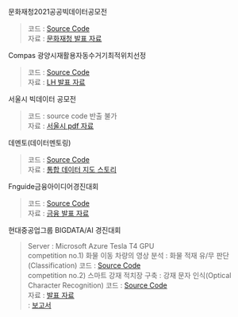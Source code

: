 
문화재청2021공공빅데이터공모전<br>

> 코드 : [Source Code](https://github.com/Taein2/ContestExhibit/blob/master/%EB%AC%B8%ED%99%94%EC%9E%AC%EC%B2%AD2021%EA%B3%B5%EA%B3%B5%EB%B9%85%EB%8D%B0%EC%9D%B4%ED%84%B0%EA%B3%B5%EB%AA%A8%EC%A0%84/%EB%AC%B8%ED%99%94%EC%9E%AC.ipynb)<br>
> 자료 : [문화재청 발표 자료](https://github.com/Taein2/ContestExhibit/blob/master/%EB%AC%B8%ED%99%94%EC%9E%AC%EC%B2%AD2021%EA%B3%B5%EA%B3%B5%EB%B9%85%EB%8D%B0%EC%9D%B4%ED%84%B0%EA%B3%B5%EB%AA%A8%EC%A0%84/CDA%EB%B0%9C%ED%91%9C%EC%9E%90%EB%A3%8C.pdf)

Compas 광양시재활용자동수거기최적위치선정<br>

> 코드 : [Source Code](https://github.com/Taein2/ContestExhibit/blob/master/compas%EA%B4%91%EC%96%91%EC%8B%9C%EC%9E%AC%ED%99%9C%EC%9A%A9%EC%9E%90%EB%8F%99%EC%88%98%EA%B1%B0%EA%B8%B0%EC%B5%9C%EC%A0%81%EC%9C%84%EC%B9%98%EC%84%A0%EC%A0%95/%EC%A7%81%EC%9E%A5%EC%9D%B8%EC%9D%98%EA%BF%88%EC%9D%80%ED%87%B4%EC%82%AC%EC%B5%9C%EC%A2%85.ipynb)<br>
> 자료 : [LH 발표 자료](https://github.com/Taein2/ContestExhibit/blob/master/compas%EA%B4%91%EC%96%91%EC%8B%9C%EC%9E%AC%ED%99%9C%EC%9A%A9%EC%9E%90%EB%8F%99%EC%88%98%EA%B1%B0%EA%B8%B0%EC%B5%9C%EC%A0%81%EC%9C%84%EC%B9%98%EC%84%A0%EC%A0%95/%EC%A7%81%EC%9E%A5%EC%9D%B8%EC%9D%98%EA%BF%88%EC%9D%80%ED%87%B4%EC%82%AC.pdf)

서울시 빅데이터 공모전<br>

> 코드 : source code 반출 불가<br>
> 자료 : [서울시 pdf 자료](https://github.com/Taein2/ContestExhibit/blob/master/%EC%84%9C%EC%9A%B8%EC%8B%9C%20%EB%B9%85%EB%8D%B0%EC%9D%B4%ED%84%B0%20%EA%B3%B5%EB%AA%A8%EC%A0%84/%EB%8D%B0%EC%9D%B4%ED%84%B0%EC%9E%91%EA%B3%A1%EA%B0%80.pdf)

데멘토(데이터멘토링)<br>

> 코드 : [Source Code](https://github.com/Taein2/ContestExhibit/blob/master/%EB%8D%B0%EB%A9%98%ED%86%A0(%EB%8D%B0%EC%9D%B4%ED%84%B0%EB%A9%98%ED%86%A0%EB%A7%81)/%EB%8D%B0%EB%A9%98%ED%86%A0%EC%A0%95%EB%A6%AC%EB%B3%B8.ipynb)<br>
> 자료 : [통합 데이터 지도 스토리](https://www.bigdata-map.kr/datastory/new/story_31)

Fnguide금융아이디어경진대회<br>

> 코드 : [Source Code](https://github.com/Taein2/ContestExhibit/blob/master/Fnguide%EA%B8%88%EC%9C%B5%EC%95%84%EC%9D%B4%EB%94%94%EC%96%B4%EA%B2%BD%EC%A7%84%EB%8C%80%ED%9A%8C/%EA%B8%88%EC%9C%B5%EC%95%84%EC%9D%B4%EB%94%94%EC%96%B4%EA%B2%BD%EC%A7%84%EB%8C%80%ED%9A%8C%EC%BD%94%EB%93%9C-%EA%B9%80%ED%83%9C%EC%9D%B8%2C%EA%B9%80%EB%8B%A4%EC%8A%AC%2C%EA%B9%80%EC%A0%95%EC%95%88.ipynb)<br>
> 자료 : [금융 발표 자료](https://github.com/Taein2/ContestExhibit/blob/master/Fnguide%EA%B8%88%EC%9C%B5%EC%95%84%EC%9D%B4%EB%94%94%EC%96%B4%EA%B2%BD%EC%A7%84%EB%8C%80%ED%9A%8C/%EA%B8%88%EC%9C%B5%EC%95%84%EC%9D%B4%EB%94%94%EC%96%B4%20%EA%B3%B5%EB%AA%A8%EC%A0%84%20%EB%B0%9C%ED%91%9CPPT_%20%EA%B9%80%ED%83%9C%EC%9D%B8%2C%20%EA%B9%80%EB%8B%A4%EC%8A%AC%2C%20%EA%B9%80%EC%A0%95%EC%95%88.pdf)

현대중공업그룹 BIGDATA/AI 경진대회<br>
> Server : Microsoft Azure Tesla T4 GPU<br>
> competition no.1) 화물 이동 차량의 영상 분석 : 화물 적재 유/무 판단 (Classification)
> 코드 : [Source Code](https://github.com/Taein2/ContestExhibit/tree/master/%ED%98%84%EB%8C%80%EC%A4%91%EA%B3%B5%EC%97%85%EA%B7%B8%EB%A3%B9%20AI%EA%B2%BD%EC%A7%84%EB%8C%80%ED%9A%8C/no1)<br>
competition no.2) 스마트 강재 적치장 구축 : 강재 문자 인식(Optical Character Recognition)
> 코드 : [Source Code](https://github.com/Taein2/ContestExhibit/tree/master/%ED%98%84%EB%8C%80%EC%A4%91%EA%B3%B5%EC%97%85%EA%B7%B8%EB%A3%B9%20AI%EA%B2%BD%EC%A7%84%EB%8C%80%ED%9A%8C/no2)<br>
> 자료 : [발표 자료](https://github.com/Taein2/ContestExhibit/blob/master/%ED%98%84%EB%8C%80%EC%A4%91%EA%B3%B5%EC%97%85%EA%B7%B8%EB%A3%B9%20AI%EA%B2%BD%EC%A7%84%EB%8C%80%ED%9A%8C/Overflow%EB%B0%9C%ED%91%9C%EC%9A%A9.pdf)<br>
>      : [보고서](https://github.com/Taein2/ContestExhibit/blob/master/%ED%98%84%EB%8C%80%EC%A4%91%EA%B3%B5%EC%97%85%EA%B7%B8%EB%A3%B9%20AI%EA%B2%BD%EC%A7%84%EB%8C%80%ED%9A%8C/Overflow%EB%B3%B4%EA%B3%A0%EC%84%9C.pdf)<br>
